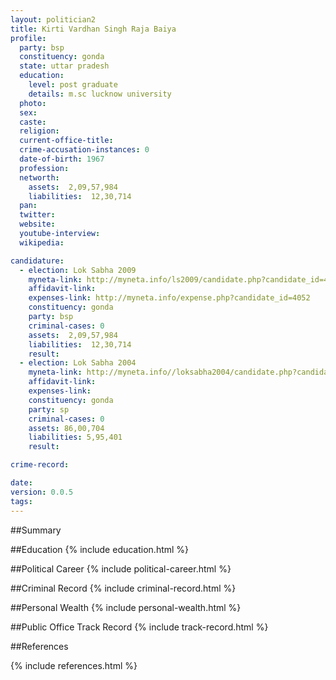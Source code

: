```yaml
---
layout: politician2
title: Kirti Vardhan Singh Raja Baiya
profile: 
  party: bsp
  constituency: gonda
  state: uttar pradesh
  education: 
    level: post graduate
    details: m.sc lucknow university
  photo: 
  sex: 
  caste: 
  religion: 
  current-office-title: 
  crime-accusation-instances: 0
  date-of-birth: 1967
  profession: 
  networth: 
    assets:  2,09,57,984
    liabilities:  12,30,714
  pan: 
  twitter: 
  website: 
  youtube-interview: 
  wikipedia: 

candidature: 
  - election: Lok Sabha 2009
    myneta-link: http://myneta.info/ls2009/candidate.php?candidate_id=4052
    affidavit-link: 
    expenses-link: http://myneta.info/expense.php?candidate_id=4052
    constituency: gonda 
    party: bsp
    criminal-cases: 0
    assets:  2,09,57,984
    liabilities:  12,30,714
    result:  
  - election: Lok Sabha 2004
    myneta-link: http://myneta.info//loksabha2004/candidate.php?candidate_id=4346
    affidavit-link: 
    expenses-link: 
    constituency: gonda 
    party: sp
    criminal-cases: 0
    assets: 86,00,704
    liabilities: 5,95,401
    result:  

crime-record: 

date: 
version: 0.0.5
tags: 
---
```

##Summary


##Education
{% include education.html %}


##Political Career
{% include political-career.html %}


##Criminal Record
{% include criminal-record.html %}


##Personal Wealth
{% include personal-wealth.html %}


##Public Office Track Record
{% include track-record.html %}


##References


{% include references.html %}